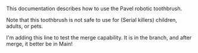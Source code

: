 This documentation describes how to use the Pavel robotic toothbrush.

Note that this toothbrush is not safe to use for (Serial killers) children, adults, or pets.

I'm adding this line to test the merge capability. It is in the branch, and after merge, it better be in Main!